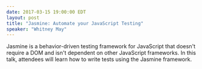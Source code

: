 ```yaml
---
date: 2017-03-15 19:00:00 EDT
layout: post
title: "Jasmine: Automate your JavaScript Testing"
speaker: "Whitney May"
---
```


Jasmine is a behavior-driven testing framework for JavaScript that doesn't require a
DOM and isn't dependent on other JavaScript frameworks. In this talk, attendees will
learn how to write tests using the Jasmine framework.
